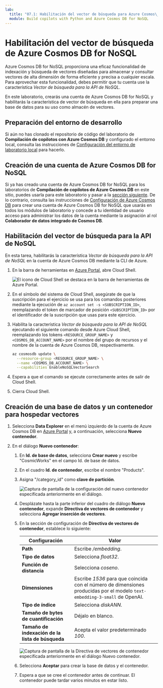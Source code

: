 ```yaml
---
lab:
  title: "07.1: Habilitación del vector de búsqueda para Azure Cosmos\_DB for NoSQL"
  module: Build copilots with Python and Azure Cosmos DB for NoSQL
---
```


# Habilitación del vector de búsqueda de Azure Cosmos DB for NoSQL

Azure Cosmos DB for NoSQL proporciona una eficaz funcionalidad de indexación y búsqueda de vectores diseñadas para almacenar y consultar vectores de alta dimensión de forma eficiente y precisa a cualquier escala. Para aprovechar esta funcionalidad, debes permitir que tu cuenta use la característica *Vector de búsqueda para la API de NoSQL*.

En este laboratorio, crearás una cuenta de Azure Cosmos DB for NoSQL y habilitarás la característica de vector de búsqueda en ella para preparar una base de datos para su uso como almacén de vectores.

## Preparación del entorno de desarrollo

Si aún no has clonado el repositorio de código del laboratorio de **Compilación de copilotos con Azure Cosmos DB** y configurado el entorno local, consulta las instrucciones de [Configuración del entorno de laboratorio local](00-setup-lab-environment.md) para hacerlo.

## Creación de una cuenta de Azure Cosmos DB for NoSQL

Si ya has creado una cuenta de Azure Cosmos DB for NoSQL para los laboratorios de **Compilación de copilotos de Azure Cosmos DB** en este sitio, puedes usarla para este laboratorio y pasar a la [sección siguiente](#enable-vector-search-for-nosql-api). De lo contrario, consulta las instrucciones de [Configuración de Azure Cosmos DB](../../common/instructions/00-setup-cosmos-db.md) para crear una cuenta de Azure Cosmos DB for NoSQL que usarás en todos los módulos de laboratorio y concede a tu identidad de usuario acceso para administrar los datos de la cuenta mediante la asignación al rol **Colaborador de datos integrado de Cosmos DB**.

## Habilitación del vector de búsqueda para la API de NoSQL

En esta tarea, habilitarás la característica *Vector de búsqueda para la API de NoSQL* en la cuenta de Azure Cosmos DB mediante la CLI de Azure.

1. En la barra de herramientas en [Azure Portal](https://portal.azure.com), abre Cloud Shell.

    ![El icono de Cloud Shell se destaca en la barra de herramientas de Azure Portal.](media/07-azure-portal-toolbar-cloud-shell.png)

2. En el símbolo del sistema de Cloud Shell, asegúrate de que la suscripción para el ejercicio se usa para los comandos posteriores mediante la ejecución de `az account set -s <SUBSCRIPTION_ID>`, reemplazando el token de marcador de posición `<SUBSCRIPTION_ID>` por el identificador de la suscripción que usas para este ejercicio.

3. Habilita la característica *Vector de búsqueda para la API de NoSQL* ejecutando el siguiente comando desde Azure Cloud Shell, reemplazando los tokens `<RESOURCE_GROUP_NAME>` y `<COSMOS_DB_ACCOUNT_NAME>` por el nombre del grupo de recursos y el nombre de la cuenta de Azure Cosmos DB, respectivamente.

     ```bash
     az cosmosdb update \
       --resource-group <RESOURCE_GROUP_NAME> \
       --name <COSMOS_DB_ACCOUNT_NAME> \
       --capabilities EnableNoSQLVectorSearch
     ```

4. Espera a que el comando se ejecute correctamente antes de salir de Cloud Shell.

5. Cierra Cloud Shell.

## Creación de una base de datos y un contenedor para hospedar vectores

1. Selecciona **Data Explorer** en el menú izquierdo de la cuenta de Azure Cosmos DB en [Azure Portal](https://portal.azure.com) y, a continuación, selecciona **Nuevo contenedor**.

2. En el diálogo **Nuevo contenedor**:
   1. En **Id. de base de datos**, selecciona **Crear nuevo** y escribe "CosmicWorks" en el campo Id. de base de datos.
   2. En el cuadro **Id. de contenedor**, escribe el nombre "Products".
   3. Asigna "/category_id" como **clave de partición**.

      ![Captura de pantalla de la configuración del nuevo contenedor especificada anteriormente en el diálogo.](media/07-azure-cosmos-db-new-container.png)

   4. Desplázate hasta la parte inferior del cuadro de diálogo **Nuevo contenedor**, expande **Directiva de vectores de contenedor** y selecciona **Agregar inserción de vectores**.

   5. En la sección de configuración de **Directiva de vectores de contenedor**, establece lo siguiente:

      | Configuración | Valor |
      | ------- | ----- |
      | **Path** | Escribe */embedding*. |
      | **Tipo de datos** | Selecciona *float32*. |
      | **Función de distancia** | Selecciona *coseno*. |
      | **Dimensiones** | Escribe *1536* para que coincida con el número de dimensiones producidas por el modelo `text-embedding-3-small` de OpenAI. |
      | **Tipo de índice** | Selecciona *diskANN*. |
      | **Tamaño de bytes de cuantificación** | Déjalo en blanco. |
      | **Tamaño de indexación de la lista de búsqueda** | Acepta el valor predeterminado *100*. |

      ![Captura de pantalla de la Directiva de vectores de contenedor especificada anteriormente en el diálogo Nuevo contenedor.](media/07-azure-cosmos-db-container-vector-policy.png)

   6. Selecciona **Aceptar** para crear la base de datos y el contenedor.

   7. Espera a que se cree el contenedor antes de continuar. El contenedor puede tardar varios minutos en estar listo.

